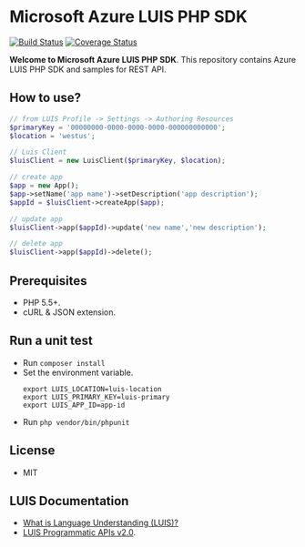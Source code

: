 # Microsoft Azure LUIS PHP SDK

[![Build Status](https://travis-ci.com/goodjun/azure-luis-php-sdk.svg?branch=master)](https://travis-ci.com/goodjun/azure-luis-php-sdk)
[![Coverage Status](https://coveralls.io/repos/github/goodjun/azure-luis-php-sdk/badge.svg?branch=master&kill_cache=1)](https://coveralls.io/github/goodjun/azure-luis-php-sdk?branch=master)

__Welcome to Microsoft Azure LUIS PHP SDK__. This repository contains Azure LUIS PHP SDK and samples for REST API.

## How to use?

```php
// from LUIS Profile -> Settings -> Authoring Resources
$primaryKey = '00000000-0000-0000-0000-000000000000';
$location = 'westus';

// Luis Client
$luisClient = new LuisClient($primaryKey, $location);

// create app
$app = new App();
$app->setName('app name')->setDescription('app description');
$appId = $luisClient->createApp($app);

// update app
$luisClient->app($appId)->update('new name','new description');

// delete app
$luisClient->app($appId)->delete();
```

## Prerequisites
 - PHP 5.5+.
 - cURL & JSON extension.

## Run a unit test

 - Run `composer install`
 - Set the environment variable.
    ```
    export LUIS_LOCATION=luis-location
    export LUIS_PRIMARY_KEY=luis-primary
    export LUIS_APP_ID=app-id
    ```
 - Run `php vendor/bin/phpunit`
 
## License

 - MIT

## LUIS Documentation

 - [What is Language Understanding (LUIS)?](https://docs.microsoft.com/zh-cn/azure/cognitive-services/luis/what-is-luis)
 - [LUIS Programmatic APIs v2.0](https://westus.dev.cognitive.microsoft.com/docs/services/5890b47c39e2bb17b84a55ff/operations/5890b47c39e2bb052c5b9c2f).
